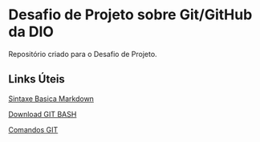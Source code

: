 # Desafio de Projeto sobre Git/GitHub da DIO
Repositório criado para o Desafio de Projeto.

## Links Úteis
[Sintaxe Basica Markdown](https://www.markdownguide.org/basic-syntax/)

[Download GIT BASH](https://git-scm.com/download/win)

[Comandos GIT](https://gist.github.com/leocomelli/2545add34e4fec21ec16)

